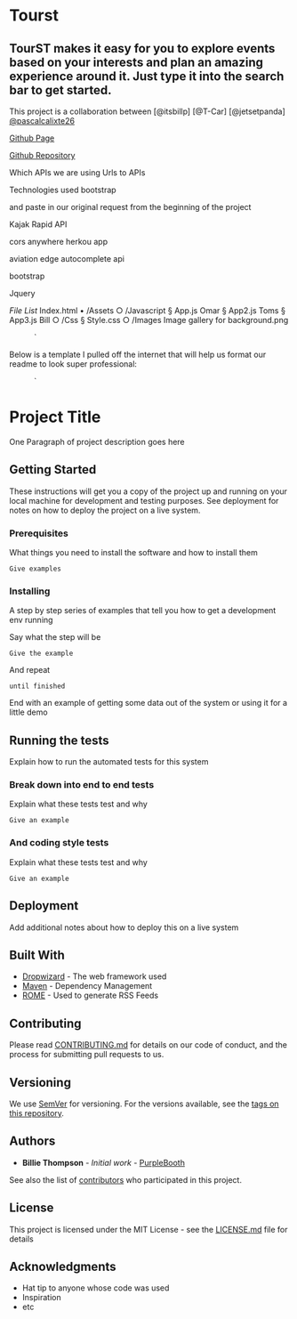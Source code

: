 # Tourst

## TourST makes it easy for you to explore events based on your interests and plan an amazing experience around it.  Just type it into the search bar to get started.


This project is a collaboration between [@itsbillp] [@T-Car] [@jetsetpanda] [@pascalcalixte26](https://github.com/pascalcalixte26)

[Github Page](https://itsbillp.github.io/TourST/)

[Github Repository](https://github.com/itsbillp/TourST)









Which APIs we are using
    Urls to APIs
    
Technologies used bootstrap

and paste in our original request from the beginning of the project

Kajak Rapid API

cors anywhere herkou app


aviation edge autocomplete api

bootstrap 

Jquery 

 *File List*
Index.html 
	• /Assets
		○ /Javascript
			§ App.js Omar
			§ App2.js Toms
			§ App3.js Bill
		○ /Css
			§ Style.css
		○ /Images
Image gallery for background.png


`
`
`
`
`
`
`
`
`

Below is a template I pulled off the internet that will help us format our readme to look super professional:

`
`
`
`
`
`
`
`
`






# Project Title

One Paragraph of project description goes here

## Getting Started

These instructions will get you a copy of the project up and running on your local machine for development and testing purposes. See deployment for notes on how to deploy the project on a live system.

### Prerequisites

What things you need to install the software and how to install them

```
Give examples
```

### Installing

A step by step series of examples that tell you how to get a development env running

Say what the step will be

```
Give the example
```

And repeat

```
until finished
```

End with an example of getting some data out of the system or using it for a little demo

## Running the tests

Explain how to run the automated tests for this system

### Break down into end to end tests

Explain what these tests test and why

```
Give an example
```

### And coding style tests

Explain what these tests test and why

```
Give an example
```

## Deployment

Add additional notes about how to deploy this on a live system

## Built With

* [Dropwizard](http://www.dropwizard.io/1.0.2/docs/) - The web framework used
* [Maven](https://maven.apache.org/) - Dependency Management
* [ROME](https://rometools.github.io/rome/) - Used to generate RSS Feeds

## Contributing

Please read [CONTRIBUTING.md](https://gist.github.com/PurpleBooth/b24679402957c63ec426) for details on our code of conduct, and the process for submitting pull requests to us.

## Versioning

We use [SemVer](http://semver.org/) for versioning. For the versions available, see the [tags on this repository](https://github.com/your/project/tags). 

## Authors

* **Billie Thompson** - *Initial work* - [PurpleBooth](https://github.com/PurpleBooth)

See also the list of [contributors](https://github.com/your/project/contributors) who participated in this project.

## License

This project is licensed under the MIT License - see the [LICENSE.md](LICENSE.md) file for details

## Acknowledgments

* Hat tip to anyone whose code was used
* Inspiration
* etc

